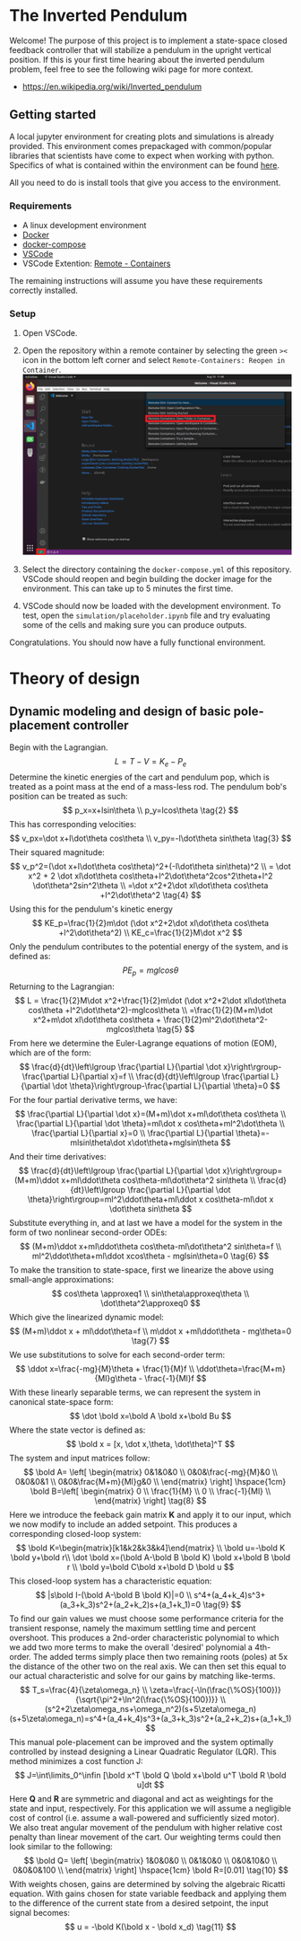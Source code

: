 # The Inverted Pendulum
Welcome! The purpose of this project is to implement a state-space closed feedback controller that will stabilize a pendulum in the upright vertical position.
If this is your first time hearing about the inverted pendulum problem, feel free to see the following wiki page for more context.
- https://en.wikipedia.org/wiki/Inverted_pendulum

## Getting started
A local jupyter environment for creating plots and simulations is already provided. This environment comes prepackaged 
with common/popular libraries that scientists have come to expect when working with python. Specifics of what is contained
within the environment can be found [here](https://jupyter-docker-stacks.readthedocs.io/en/latest/using/selecting.html#jupyter-scipy-notebook).

All you need to do is install tools that give you access to the environment.

### Requirements

 - A linux development environment
 - [Docker](https://docs.docker.com/engine/install/)
 - [docker-compose](https://docs.docker.com/compose/install/)
 - [VSCode](https://code.visualstudio.com/)
 - VSCode Extention: [Remote - Containers](https://marketplace.visualstudio.com/items?itemName=ms-vscode-remote.remote-containers)

The remaining instructions will assume you have these requirements correctly installed.

### Setup
1. Open VSCode.

2. Open the repository within a remote container by selecting the green `><` icon in the bottom left corner and select `Remote-Containers: Reopen in Container`. ![remote container](images/open_remote_container.png)

3. Select the directory containing the `docker-compose.yml` of this repository. VSCode should reopen and begin building the docker image for the environment. This can take up to 5 minutes the first time.

4. VSCode should now be loaded with the development environment. To test, open the `simulation/placeholder.ipynb` file
and try evaluating some of the  cells and making sure you can produce outputs.

Congratulations. You should now have a fully functional environment.


# Theory of design 
## Dynamic modeling and design of basic pole-placement controller
Begin with the Lagrangian.
$$
L=T-V=K_e -P_e
\tag{1}
$$
Determine the kinetic energies of the cart and pendulum pop, which is treated as a point mass at the end of a mass-less rod. The pendulum bob's position can be treated as such:
$$
p_x=x+lsin\theta \\
p_y=lcos\theta
\tag{2}
$$
This has corresponding velocities:
$$
v_px=\dot x+l\dot\theta cos\theta \\
v_py=-l\dot\theta sin\theta
\tag{3}
$$
Their squared magnitude:
$$
v_p^2=(\dot x+l\dot\theta cos\theta)^2+(-l\dot\theta sin\theta)^2 \\
= \dot x^2 + 2 \dot xl\dot\theta cos\theta+l^2\dot\theta^2cos^2\theta+l^2 \dot\theta^2sin^2\theta \\
=\dot x^2+2\dot xl\dot\theta cos\theta +l^2\dot\theta^2
\tag{4}
$$
Using this for the pendulum's kinetic energy
$$
KE_p=\frac{1}{2}m\dot (\dot x^2+2\dot xl\dot\theta cos\theta +l^2\dot\theta^2) \\
KE_c=\frac{1}{2}M\dot x^2
$$
Only the pendulum contributes to the potential energy of the system, and is defined as:
$$
PE_p=mgl cos\theta
$$
Returning to the Lagrangian:
$$
L = \frac{1}{2}M\dot x^2+\frac{1}{2}m\dot (\dot x^2+2\dot xl\dot\theta cos\theta +l^2\dot\theta^2)-mglcos\theta \\
=\frac{1}{2}(M+m)\dot x^2+m\dot xl\dot\theta cos\theta + \frac{1}{2}ml^2\dot\theta^2-mglcos\theta
\tag{5}
$$
From here we determine the Euler-Lagrange equations of motion (EOM), which are of the form:
$$
\frac{d}{dt}\left\lgroup \frac{\partial L}{\partial \dot x}\right\rgroup-\frac{\partial L}{\partial x}=f \\
\frac{d}{dt}\left\lgroup \frac{\partial L}{\partial \dot \theta}\right\rgroup-\frac{\partial L}{\partial \theta}=0
$$
For the four partial derivative terms, we have:
$$
\frac{\partial L}{\partial \dot x}=(M+m)\dot x+ml\dot\theta cos\theta \\
\frac{\partial L}{\partial \dot \theta}=ml\dot x cos\theta+ml^2\dot\theta \\
\frac{\partial L}{\partial x}=0 \\
\frac{\partial L}{\partial \theta}=-mlsin\theta\dot x\dot\theta+mglsin\theta
$$
And their time derivatives:
$$
\frac{d}{dt}\left\lgroup \frac{\partial L}{\partial \dot x}\right\rgroup=(M+m)\ddot x+ml\ddot\theta cos\theta-ml\dot\theta^2 sin\theta \\
\frac{d}{dt}\left\lgroup \frac{\partial L}{\partial \dot \theta}\right\rgroup=ml^2\ddot\theta+ml\ddot x cos\theta-ml\dot x \dot\theta sin\theta
$$
Substitute everything in, and at last we have a model for the system in the form of two nonlinear second-order ODEs:
$$
(M+m)\ddot x+ml\ddot\theta cos\theta-ml\dot\theta^2 sin\theta=f \\
ml^2\ddot\theta+ml\ddot xcos\theta - mglsin\theta=0
\tag{6}
$$
To make the transition to state-space, first we linearize the above using small-angle approximations:
$$
cos\theta \approxeq1 \\ sin\theta\approxeq\theta \\ \dot\theta^2\approxeq0
$$
Which give the linearized dynamic model:
$$
(M+m)\ddot x + ml\ddot\theta=f \\
m\ddot x +ml\ddot\theta - mg\theta=0
\tag{7}
$$
We use substitutions to solve for each second-order term:
$$
\ddot x=\frac{-mg}{M}\theta + \frac{1}{M}f \\
\ddot\theta=\frac{M+m}{Ml}g\theta - \frac{-1}{Ml}f
$$
With these linearly separable terms, we can represent the system in canonical state-space form:
$$
\dot \bold x=\bold A \bold x+\bold Bu
$$
Where the state vector is defined as:
$$
\bold x = [x, \dot x,\theta, \dot\theta]^T
$$
The system and input matrices follow:
$$
\bold A= \left[
\begin{matrix}
0&1&0&0 \\
0&0&\frac{-mg}{M}&0 \\
0&0&0&1 \\
0&0&\frac{M+m}{Ml}g&0 \\
\end{matrix}
\right] 
\hspace{1cm}
\bold B=\left[
\begin{matrix}
0 \\
\frac{1}{M} \\
0 \\
\frac{-1}{Ml} \\
\end{matrix}
\right]
\tag{8}
$$
Here we introduce the feeback gain matrix **K** and apply it to our input, which we now modify to include an added setpoint. This produces a corresponding closed-loop system:
$$
\bold K=\begin{matrix}[k1&k2&k3&k4]\end{matrix} \\
\bold u=-\bold K \bold y+\bold r\\
\dot \bold x=(\bold A-\bold B \bold K) \bold x+\bold B \bold r \\
\bold y=\bold C\bold x+\bold D \bold u
$$
This closed-loop system has a characteristic equation:
$$
|s\bold I-(\bold A-\bold B \bold K)|=0 \\
s^4+(a_4+k_4)s^3+(a_3+k_3)s^2+(a_2+k_2)s+(a_1+k_1)=0
\tag{9}
$$
To find our gain values we must choose some performance criteria for the transient response, namely the maximum settling time and percent overshoot. This produces a 2nd-order characteristic polynomial to which we add two more terms to make the overall 'desired' polynomial a 4th-order. The added terms simply place then two remaining roots (poles) at 5x the distance of the other two on the real axis. We can then set this equal to our actual characteristic and solve for our gains by matching like-terms.
$$
T_s=\frac{4}{\zeta\omega_n} \\
\zeta=\frac{-\ln(\frac{\%OS}{100})}{\sqrt{\pi^2+\ln^2(\frac{\%OS}{100})}} 
\\
(s^2+2\zeta\omega_ns+\omega_n^2)(s+5\zeta\omega_n)(s+5\zeta\omega_n)=s^4+(a_4+k_4)s^3+(a_3+k_3)s^2+(a_2+k_2)s+(a_1+k_1)
$$
This manual pole-placement can be improved and the system optimally controlled by instead designing a Linear Quadratic Regulator (LQR). This method minimizes a cost function J:
$$
J=\int\limits_0^\infin [\bold x^T \bold Q \bold x+\bold u^T \bold R \bold u]dt
$$
Here **Q** and **R** are symmetric and diagonal and act as weightings for the state and input, respectively. For this application we will assume a negligible cost of control (i.e. assume a wall-powered and sufficiently sized motor). We also treat angular movement of the pendulum with higher relative cost penalty than linear movement of the cart. Our weighting terms could then look similar to the following:
$$
\bold Q= \left[
\begin{matrix}
1&0&0&0 \\
0&1&0&0 \\
0&0&10&0 \\
0&0&0&100 \\
\end{matrix}
\right]
\hspace{1cm}
\bold R=[0.01]
\tag{10}
$$
With weights chosen, gains are determined by solving the algebraic Ricatti equation. With gains chosen for state variable feedback and applying them to the difference of the current state from a desired setpoint, the input signal becomes:
$$
u = -\bold K(\bold x - \bold x_d)
\tag{11}
$$